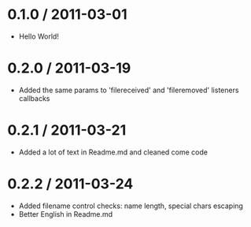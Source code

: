 
0.1.0 / 2011-03-01
==================

  * Hello World!

0.2.0 / 2011-03-19
==================

  * Added the same params to 'filereceived' and 'fileremoved' listeners callbacks
  
0.2.1 / 2011-03-21
================== 

  * Added a lot of text in Readme.md and cleaned come code
  
0.2.2 / 2011-03-24
================== 

  * Added filename control checks: name length, special chars escaping 
  * Better English in Readme.md
